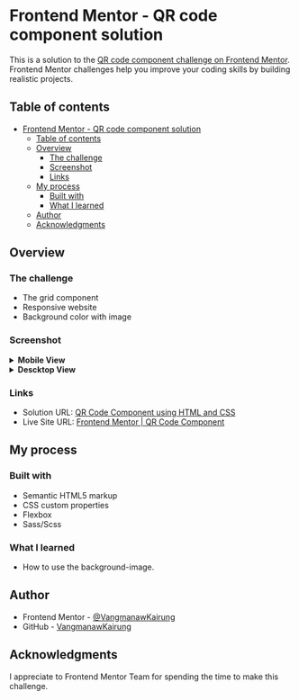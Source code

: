 # Frontend Mentor - QR code component solution

This is a solution to the [QR code component challenge on Frontend Mentor](https://www.frontendmentor.io/challenges/qr-code-component-iux_sIO_H). Frontend Mentor challenges help you improve your coding skills by building realistic projects. 

## Table of contents

- [Frontend Mentor - QR code component solution](#frontend-mentor---qr-code-component-solution)
  - [Table of contents](#table-of-contents)
  - [Overview](#overview)
    - [The challenge](#the-challenge)
    - [Screenshot](#screenshot)
    - [Links](#links)
  - [My process](#my-process)
    - [Built with](#built-with)
    - [What I learned](#what-i-learned)
  - [Author](#author)
  - [Acknowledgments](#acknowledgments)

## Overview

### The challenge

- The grid component
- Responsive website
- Background color with image

### Screenshot

<details>
<summary><strong>Mobile View</strong></summary>
<img src="source/result/mobile.png">
</details>
<details>
<summary><strong>Descktop View</strong></summary>
<img src="source/result/desktop.png">
</details>

### Links

- Solution URL: [QR Code Component using HTML and CSS](https://www.frontendmentor.io/solutions/qr-code-component-using-html-and-css-jr7pPxQL8C)
- Live Site URL: [Frontend Mentor | QR Code Component](https://vangmanawkairung.github.io/Frontend-Mentor_qr-code-component/)

## My process

### Built with

- Semantic HTML5 markup
- CSS custom properties
- Flexbox
- Sass/Scss

### What I learned

- How to use the background-image.

## Author

- Frontend Mentor - [@VangmanawKairung](https://www.frontendmentor.io/profile/VangmanawKairung)
- GitHub - [VangmanawKairung](https://github.com/VangmanawKairung)

## Acknowledgments

I appreciate to Frontend Mentor Team for spending the time to make this challenge.